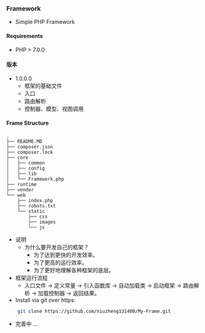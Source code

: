 ### Framework
- Simple PHP Framework
#### Requirements
  - PHP > 7.0.0
#### 版本
- 1.0.0.0
    - 框架的基础文件
    - 入口
    - 路由解析
    - 控制器、模型、视图调用
#### Frame Structure
    .
    ├── README.MD
    ├── composer.json
    ├── composer.lock
    ├── core
    │   ├── common
    │   ├── config
    │   ├── lib
    │   └── Framework.php
    ├── runtime
    ├── vendor
    └── web
        ├── index.php
        ├── robots.txt
        └── static
            ├── css
            ├── images
            └── js  
- 说明
  - 为什么要开发自己的框架？
      - 为了达到更快的开发效率。
      - 为了更高的运行效率。
      - 为了更好地理解各种框架的底层。
- 框架运行流程
  - 入口文件 -> 定义常量 -> 引入函数库 -> 自动加载类 -> 启动框架 -> 路由解析 -> 加载控制器 -> 返回结果。
- Install via git over https:
```bash
    git clone https://github.com/niuzheng131400/My-Frame.git
```
- 完善中 ...
  
    
